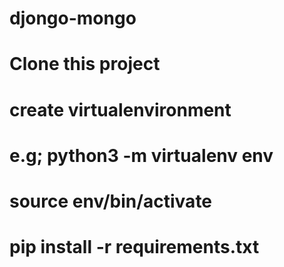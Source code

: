 # djongo-mongo

# Clone this project
# create virtualenvironment
# e.g; python3 -m virtualenv env
# source env/bin/activate
# pip install -r requirements.txt
